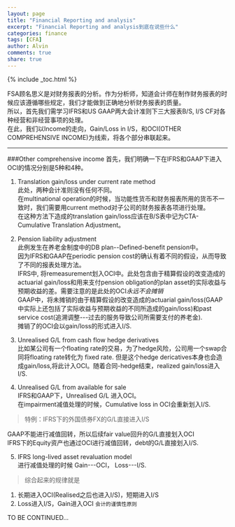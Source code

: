 ```yaml
---
layout: page
title: "Financial Reporting and analysis"
excerpt: "Financial Reporting and analysis到底在说些什么"
categories: finance
tags: [CFA]
author: Alvin
comments: true
share: true
---
```

{% include _toc.html %} 

FSA顾名思义是对财务报表的分析。作为分析师，知道会计师在制作财务报表的时候应该遵循哪些规定，我们才能做到正确地分析财务报表的质量。  
所以，首先我们需学习IFRS和US GAAP两大会计准则下三大报表B/S, I/S CF对各种经营和非经营事项的处理。  
在此，我们以Income的走向，Gain/Loss in I/S，和OCI(OTHER COMPREHENSIVE INCOME)为线索，将各个部分串联起来。  

---   

###Other comprehensive income
首先，我们明确一下在IFRS和GAAP下进入OCI的情况分别是5种和4种。  

1. Translation gain/loss under current rate method   
   此处，两种会计准则没有任何不同。  
   在multinational operation的时候，当功能性货币和财务报表所用的货币不一致时，我们需要用current method对子公司的财务报表各项进行处理。  
   在这种方法下造成的translation gain/loss应该在B/S表中记为CTA-Cumulative Translation Adjustment。  
   
2. Pension liability adjustment   
    此例发生在养老金制度中的DB plan--Defined-benefit pension中。  
    因为IFRS和GAAP在periodic pension cost的确认有着不同的假设，从而导致了不同的报表处理方法。  
    IFRS中, 将remeasurement划入OCI中。此处包含由于精算假设的改变造成的actuarial gain/loss和用来支付pension obligation的plan asset的实际收益与预期收益的差。需要注意的是此处的OCI*永远不会摊销*  
    GAAP中，将未摊销的由于精算假设的改变造成的actuarial gain/loss(GAAP中实际上还包括了实际收益与预期收益的不同所造成的gain/loss)和past service cost(追溯调整---过去的服务导致公司所需要支付的养老金).  
    摊销了的OCI会以gain/loss的形式进入I/S.   
    
3. Unrealised G/L from cash flow hedge derivatives    
	比如某公司有一个floating rate的交易，为了hedge风险，公司用一个swap合同将floating rate转化为 fixed rate.
	但是这个hedge dericatives本身也会造成gain/loss,将此计入OCI。随着合同-hedge结束，realized gain/loss进入I/S.   
	
4. Unrealised G/L from available for sale    
    IFRS和GAAP下，Unrealised G/L 进入OCI。  
    在impairment减值处理的时候，Cumulative loss in OCI会重新划入I/S.    
    
> 特例：IFRS下的外国债券FX的G/L直接进入I/S   

  GAAP不能进行减值回转，所以后续fair value回升的G/L直接划入OCI   
  IFRS下的Equity资产也通过OCI进行减值回转，debt的G/L直接划入I/S.    
  
5. IFRS long-lived asset revaluation model    
    进行减值处理的时候 Gain---OCI， Loss---I/S.   
    
    
> 综合起来的规律就是    
1. 长期进入OCI(Realised之后也进入I/S)，短期进入I/S  
2. Loss进入I/S，Gain进入OCI `会计的谨慎性原则`



TO BE CONTINUED...  


<!-- 多说评论框 start -->
<div class="ds-thread" data-thread-key="CFA-FSA" data-title="CFA-FSA" ></div>
<!-- 多说评论框 end -->
<!-- 多说公共JS代码 start (一个网页只需插入一次) -->
<script type="text/javascript">
var duoshuoQuery = {short_name:"goaheadalvin"};
(function() {
var ds = document.createElement('script');
ds.type = 'text/javascript';ds.async = true;
ds.src = (document.location.protocol == 'https:' ? 'https:' : 'http:') + '//static.duoshuo.com/embed.js';
ds.charset = 'UTF-8';
(document.getElementsByTagName('head')[0] 
|| document.getElementsByTagName('body')[0]).appendChild(ds);
})();
</script>
<!-- 多说公共JS代码 end -->